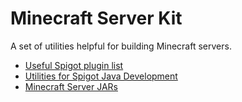 # Minecraft Server Kit
A set of utilities helpful for building Minecraft servers.

- [Useful Spigot plugin list](/spigot-useful-plugins.md "Useful Spigot plugin list")
- [Utilities for Spigot Java Development](/java-utils.md "Utilities for Spigot Java Development")
- [Minecraft Server JARs](/server-jars.md "Minecraft Server JARs")
